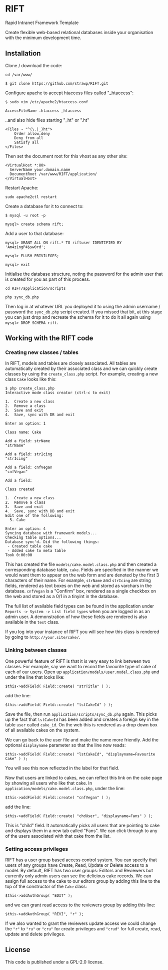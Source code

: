 RIFT
====

Rapid Intranet Framework Template

Create flexible web-based relational databases inside your organisation with the minimum development time.

## Installation

Clone / download the code:

`cd /var/www/`

`$ git clone https://github.com/strawp/RIFT.git`

Configure apache to accept htaccess files called "_htaccess":

`$ sudo vim /etc/apache2/htaccess.conf`

`AccessFileName .htaccess _htaccess`

..and also hide files starting "_ht" or ".ht"

```
<Files ~ "^(\.|_)ht">
    Order allow,deny
    Deny from all
    Satisfy all
</Files>

```

Then set the document root for this vhost as any other site:

```
<VirtualHost *:80>
  ServerName your.domain.name
  DocumentRoot /var/www/RIFT/application/
</VirtualHost>
```

Restart Apache:

`sudo apache2ctl restart`

Create a database for it to connect to:

`$ mysql -u root -p`

`mysql> create schema rift;`

Add a user to that database:

`mysql> GRANT ALL ON rift.* TO riftuser IDENTIFIED BY 'Am4z1ngP4$sw0rd';`

`mysql> FLUSH PRIVILEGES;`

`mysql> exit`

Initialise the database structure, noting the password for the admin user that is created for you as part of this process.

`cd RIFT/application/scripts`

`php sync_db.php`

Then log in at whatever URL you deployed it to using the admin username / password the `sync_db.php` script created. If you missed that bit, 
at this stage you can just drop and recreate the schema for it to do it all again using `mysql> DROP SCHEMA rift`.

## Working with the RIFT code

### Creating new classes / tables

In RIFT, models and tables are closely associated. All tables are automatically created by their associated class and we can quickly create
classes by using the `create_class.php` script. For example, creating a new class `Cake` looks like this:

```
$ php create_class.php
Interactive mode class creator (ctrl-c to exit)

1.  Create a new class
2.  Remove a class
3.  Save and exit
4.  Save, sync with DB and exit

Enter an option: 1

Class name: Cake

Add a field: strName
"strName"

Add a field: strIcing
"strIcing"

Add a field: cnfVegan
"cnfVegan"

Add a field:

Class created

1.  Create a new class
2.  Remove a class
3.  Save and exit
4.  Save, sync with DB and exit
Edit one of the following:
  5. Cake

Enter an option: 4
Syncing database with framework models...
Checking table options...
Database sync'd. Did the following things:
 - Created table cake
 - Added cake to meta table
Took 0:00:00
```

This has created the file `models/cake.model.class.php` and then created a corresponding database table, `cake`. 
Fields are specified in the manner we would want them to appear on the web form and are denoted by the first 3 characters
of their name. For example, `strName` and `strIcing` are string fields, rendered as text boxes on the web and stored as varchars in the database. 
`cnfVegan` is a "Confirm" box, rendered as a single checkbox on the web and stored as a 0/1 in a tinyint in the database.

The full list of available field types can be found in the application under `Reports -> System -> List field types` when you are logged in
as an admin user. A demonstration of how these fields are rendered is also available in the `test` class.

If you log into your instance of RIFT you will see how this class is rendered by going to `http://your.site/cake/`.

### Linking between classes

One powerful feature of RIFT is that it is very easy to link between two classes. 
For example, say we want to record the favourite type of cake of each of our users. Open up `application/models/user.model.class.php` and
under the line that looks like:

`$this->addField( Field::create( "strTitle" ) );`

add the line:

`$this->addField( Field::create( "lstCakeId" ) );`

Save the file, then run `application/scripts/sync_db.php` again. This picks up the fact that `lstCakeId` has been added and creates a foreign key
in the table `user` called `cake_id`. On the web this is rendered as a drop down box of all available cakes on the system. 

We can go back to the user file and make the name more friendly. Add the optional `displayname` parameter so that the line now reads:

`$this->addField( Field::create( "lstCakeId", "displayname=Favourite Cake" ) );`

You will see this now reflected in the label for that field.

Now that users are linked to cakes, we can reflect this link on the cake page by showing all users who like that cake. 
In `application/models/cake.model.class.php`, under the line:

`$this->addField( Field::create( "cnfVegan" ) );`

add the line:

`$this->addField( Field::create( "chdUser", "displayname=Fans" ) );`

This is "child" field. It automatically picks all users that are pointing to cake and displays them in a new tab called "Fans". 
We can click through to any of the users associated with that cake from the list.


### Setting access privileges

RIFT has a user group based access control system. You can specify that users of any groups have *C*reate, *R*ead, *U*pdate or *D*elete 
access to a model. By default, RIFT has two user groups: Editors and Reviewers but currently only admin users can see the delicious cake records. 
We can assign full access to the cake to our editors group by adding this line to the top of the constructor of the `Cake` class:

`$this->addAuthGroup( "EDIT" );`

and we can grant read access to the reviewers group by adding this line:

`$this->addAuthGroup( "REVI", "r" );`

If we also wanted to grant the reviewers update access we could change the `"r"` to `"ru"` or `"cru"` for create privileges and `"crud"` for 
full create, read, update and delete privileges.

## License

This code is published under a GPL-2.0 license.